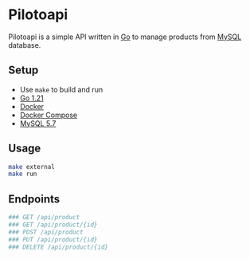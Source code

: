 # Pilotoapi
Pilotoapi is a simple API written in [Go](#Golang) to manage products from [MySQL](#MySQL) database.

## Setup
- Use `make` to build and run
- [Go 1.21](#Golang)
- [Docker](#Docker)
- [Docker Compose](#Docker)
- [MySQL 5.7](#MySQL)

## Usage
```bash
make external
make run
```

## Endpoints
```bash
### GET /api/product
### GET /api/product/{id}
### POST /api/product
### PUT /api/product/{id}
### DELETE /api/product/{id}
```
